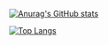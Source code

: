 [![Anurag's GitHub stats](https://github-readme-stats.vercel.app/api?username=smonroe6&show_icons=true&theme=dark&title_color=FF8200&text_color=58595B&icon_color=FF8200)](https://github.com/anuraghazra/github-readme-stats)

[![Top Langs](https://github-readme-stats.vercel.app/api/top-langs/?username=smonroe6&layout=default&theme=dark&title_color=FF8200)](https://github.com/anuraghazra/github-readme-stats)

<!--
**smonroe6/smonroe6** is a ✨ _special_ ✨ repository because its `README.md` (this file) appears on your GitHub profile.

Here are some ideas to get you started:

- 🔭 I’m currently working on ...
- 🌱 I’m currently learning ...
- 👯 I’m looking to collaborate on ...
- 🤔 I’m looking for help with ...
- 💬 Ask me about ...
- 📫 How to reach me: ...
- 😄 Pronouns: ...
- ⚡ Fun fact: ...
-->
